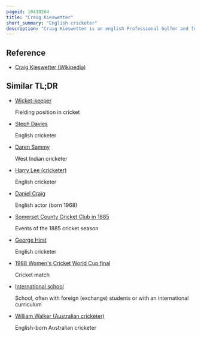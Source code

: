 ```yaml
---
pageid: 10418264
title: "Craig Kieswetter"
short_summary: "English cricketer"
description: "Craig Kieswetter is an english Professional Golfer and former Cricketer who played in 71 Matches for the England Cricket Team between 2010 and 2013. Born and raised in south africa Kieswetter moved to england to complete his Education and began playing County Cricket for Somerset in 2007. Three Years later he made his international Debut in a one-day international against Bangladesh. A wicket-keeper Batsman he was considered a one-day Specialist and all his international Appearances came in Odis or Twenty20 Internationals."
---
```


## Reference

- [Craig Kieswetter (Wikipedia)](https://en.wikipedia.org/?curid=10418264)

## Similar TL;DR

- [Wicket-keeper](/tldr/en/wicket-keeper)

  Fielding position in cricket

- [Steph Davies](/tldr/en/steph-davies)

  English cricketer

- [Daren Sammy](/tldr/en/daren-sammy)

  West Indian cricketer

- [Harry Lee (cricketer)](/tldr/en/harry-lee-cricketer)

  English cricketer

- [Daniel Craig](/tldr/en/daniel-craig)

  English actor (born 1968)

- [Somerset County Cricket Club in 1885](/tldr/en/somerset-county-cricket-club-in-1885)

  Events of the 1885 cricket season

- [George Hirst](/tldr/en/george-hirst)

  English cricketer

- [1988 Women's Cricket World Cup final](/tldr/en/1988-womens-cricket-world-cup-final)

  Cricket match

- [International school](/tldr/en/international-school)

  School, often with foreign (exchange) students or with an international curriculum

- [William Walker (Australian cricketer)](/tldr/en/william-walker-australian-cricketer)

  English-born Australian cricketer
